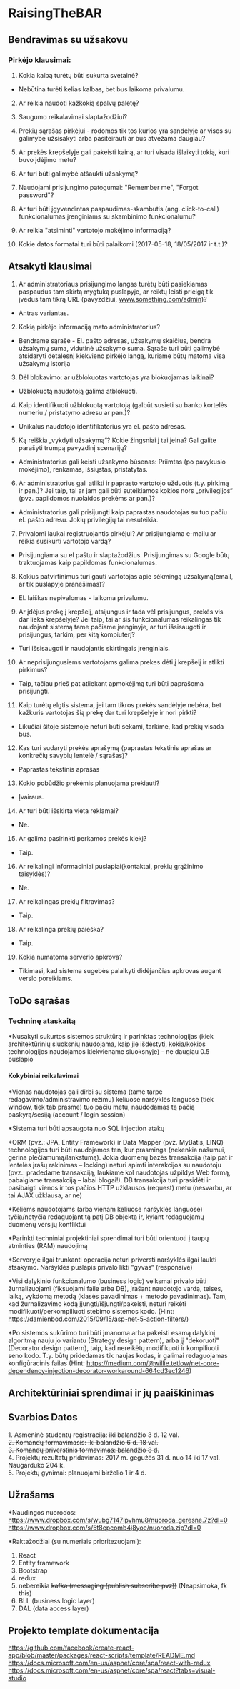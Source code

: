 # RaisingTheBAR

## Bendravimas su užsakovu

### Pirkėjo klausimai:

1. Kokia kalbą turėtų būti sukurta svetainė?

  * Nebūtina turėti kelias kalbas, bet bus laikoma privalumu.

2. Ar reikia naudoti kažkokią spalvų paletę?

4. Saugumo reikalavimai slaptažodžiui?

5. Prekių sąrašas pirkėjui - rodomos tik tos kurios yra sandelyje
                             ar visos su galimybe užsisakyti arba pasiteirauti ar bus atvežama daugiau?

7. Ar prekės krepšelyje gali pakeisti kainą, ar turi visada išlaikyti tokią, kuri buvo įdėjimo metu?

9. Ar turi būti galimybė atšaukti užsakymą?

10. Naudojami prisijungimo patogumai: "Remember me", "Forgot password"?

19. Ar turi būti įgyvendintas paspaudimas-skambutis (ang. click-to-call) funkcionalumas įrenginiams su skambinimo funkcionalumu?

20. Ar reikia "atsiminti" vartotojo mokėjimo informaciją?

21. Kokie datos formatai turi būti palaikomi (2017-05-18, 18/05/2017 ir t.t.)?



## Atsakyti klausimai

1. Ar administratoriaus prisijungimo langas turėtų būti pasiekiamas paspaudus tam skirtą mygtuką puslapyje, ar reiktų leisti prieigą tik įvedus tam tikrą URL (pavyzdžiui, www.something.com/admin)? 
  
  * Antras variantas.
  
2. Kokią pirkėjo informaciją mato administratorius? 
  
  * Bendrame sąraše - El. pašto adresas, užsakymų skaičius, bendra užsakymų suma, vidutinė užsakymo suma. Sąraše turi būti galimybė atsidaryti detalesnį kiekvieno pirkėjo langą, kuriame būtų matoma visa užsakymų istorija

3. Dėl blokavimo: ar užblokuotas vartotojas yra blokuojamas laikinai? 

  * Užblokuotą naudotoją galima atblokuoti.

4. Kaip identifikuoti užblokuotą vartotoją (galbūt susieti su banko kortelės numeriu / pristatymo adresu ar pan.)? 
  
  * Unikalus naudotojo identifikatorius yra el. pašto adresas.
  
5. Ką reiškia „vykdyti užsakymą“? Kokie žingsniai į tai įeina? Gal galite parašyti trumpą pavyzdinį scenarijų?
  
  * Administratorius gali keisti užsakymo būsenas: Priimtas (po pavykusio mokėjimo), renkamas, išsiųstas, pristatytas.
  
6. Ar administratorius gali atlikti ir paprasto vartotojo užduotis (t.y. pirkimą ir pan.)? Jei taip, tai ar jam gali būti suteikiamos kokios nors „privilegijos“ (pvz. papildomos nuolaidos prekėms ar pan.)?

  * Administratorius gali prisijungti kaip paprastas naudotojas su tuo pačiu el. pašto adresu. Jokių privilegijų tai nesuteikia.

7. Privalomi laukai registruojantis pirkėjui? Ar prisijungiama e-mailu ar reikia susikurti vartotojo vardą?

  * Prisijungiama su el paštu ir slaptažodžius. Prisijungimas su Google būtų traktuojamas kaip papildomas funkcionalumas.
  
8. Kokius patvirtinimus turi gauti vartotojas apie sėkmingą užsakymą(email, ar tik puslapyje pranešimas)?

  * El. laiškas nepivalomas - laikoma privalumu.
  
9. Ar įdėjus prekę į krepšelį, atsijungus ir tada vėl prisijungus, prekės vis dar lieka krepšelyje? Jei taip, tai ar šis funkcionalumas reikalingas tik naudojant sistemą tame pačiame įrenginyje, ar turi išsisaugoti ir prisijungus, tarkim, per kitą kompiuterį?

  * Turi išsisaugoti ir naudojantis skirtingais įrenginiais.
  
10. Ar neprisijungusiems vartotojams galima prekes dėti į krepšelį ir atlikti pirkimus?
  
  * Taip, tačiau prieš pat atliekant apmokėjimą turi būti paprašoma prisijungti.

11. Kaip turėtų elgtis sistema, jei tam tikros prekės sandėlyje nebėra, bet kažkuris vartotojas šią prekę dar turi krepšelyje ir nori pirkti?
  
  * Likučiai šitoje sistemoje neturi būti sekami, tarkime, kad prekių visada bus.

12. Kas turi sudaryti prekės aprašymą (paprastas tekstinis aprašas ar konkrečių savybių lentelė / sąrašas)? 
  
  * Paprastas tekstinis aprašas

13. Kokio pobūdžio prekėmis planuojama prekiauti?
  
  * Įvairaus.
  
14. Ar turi būti išskirta vieta reklamai? 

  * Ne.

15. Ar galima pasirinkti perkamos prekės kiekį? 

  * Taip.
  
16. Ar reikalingi informaciniai puslapiai(kontaktai, prekių grąžinimo taisyklės)? 

  * Ne.
  
17. Ar reikalingas prekių filtravimas? 

  * Taip.
  
18. Ar reikalinga prekių paieška? 

  * Taip.
  
19. Kokia numatoma serverio apkrova?
  
  * Tikimasi, kad sistema sugebės palaikyti didėjančias apkrovas augant verslo poreikiams.
  
## ToDo sąrašas


### Techninę ataskaitą

  *Nusakyti sukurtos sistemos struktūrą ir parinktas technologijas (kiek architektūrinių sluoksnių naudojama, kaip jie išdėstyti, kokia/kokios technologijos naudojamos kiekviename sluoksnyje) - ne daugiau 0.5 puslapio

#### Kokybiniai reikalavimai

  *Vienas naudotojas gali dirbi su sistema (tame tarpe redagavimo/administravimo režimu) keliuose naršyklės languose (tiek window, tiek tab prasme) tuo pačiu metu, naudodamas tą pačią paskyrą/sesiją (account / login session)
  
  *Sistema turi būti apsaugota nuo SQL injection atakų
  
  *ORM (pvz.: JPA, Entity Framework) ir Data Mapper (pvz. MyBatis, LINQ) technologijos turi būti naudojamos ten, kur prasminga (nekenkia našumui, gerina plečiamumą/lankstumą). Jokia duomenų bazės transakcija (taip pat ir lentelės įrašų rakinimas – locking) neturi apimti interakcijos su naudotoju (pvz.: pradedame transakciją, laukiame kol naudotojas užpildys Web formą, pabaigiame transakciją – labai blogai!). DB transakcija turi prasidėti ir pasibaigti vienos ir tos pačios HTTP užklausos (request) metu (nesvarbu, ar tai AJAX užklausa, ar ne)
  
  *Keliems naudotojams (arba vienam keliuose naršyklės languose) tyčia/netyčia redaguojant tą patį DB objektą ir, kylant redaguojamų duomenų versijų konfliktui
  
  *Parinkti techniniai projektiniai sprendimai turi būti orientuoti į taupų atminties (RAM) naudojimą
  
  *Serveryje ilgai trunkanti operacija neturi priversti naršyklės ilgai laukti atsakymo. Naršyklės puslapis privalo likti "gyvas“ (responsive)

  *Visi dalykinio funkcionalumo (business logic) veiksmai privalo būti žurnalizuojami (fiksuojami faile arba DB), įrašant naudotojo vardą, teises, laiką, vykdomą metodą (klasės pavadinimas + metodo pavadinimas). Tam, kad žurnalizavimo kodą įjungti/išjungti/pakeisti, neturi reikėti modifikuoti/perkompiliuoti stebimo sistemos kodo. (Hint: https://damienbod.com/2015/09/15/asp-net-5-action-filters/)
  
  *Po sistemos sukūrimo turi būti įmanoma arba pakeisti esamą dalykinį algoritmą nauju jo variantu (Strategy design pattern), arba jį "dekoruoti" (Decorator design pattern), taip, kad nereikėtų modifikuoti ir kompiliuoti seno kodo. T.y. būtų pridedamas tik naujas kodas, ir galimai redaguojamas konfigūracinis failas (Hint: https://medium.com/@willie.tetlow/net-core-dependency-injection-decorator-workaround-664cd3ec1246)

## Architektūriniai sprendimai ir jų paaiškinimas


## Svarbios Datos

~~1. Asmeninė studentų registracija: iki balandžio 3 d. 12 val.~~  
~~2. Komandų formavimasis: iki balandžio 6 d. 18 val.~~  
~~3. Komandų priverstinis formavimas: balandžio 8 d.~~  
4. Projektų rezultatų pridavimas: 2017 m. gegužės 31 d. nuo 14 iki 17 val. Naugarduko 204 k.  
5. Projektų gynimai: planuojami birželio 1 ir 4 d.  

## Užrašams

*Naudingos nuorodos: 
	https://www.dropbox.com/s/wubg7147lpvhmu8/nuoroda_geresne.7z?dl=0
	https://www.dropbox.com/s/5t8epcomb4j8yoe/nuoroda.zip?dl=0

*Raktažodžiai (su numeriais prioritezuojami):
1. React
2. Entity framework
3. Bootstrap
4. redux
5. nebereikia ~~kafka (messaging (publish subscribe pvz))~~ (Neapsimoka, fk this)
6. BLL (business logic layer)
7. DAL (data access layer)

## Projekto template dokumentacija
https://github.com/facebook/create-react-app/blob/master/packages/react-scripts/template/README.md
https://docs.microsoft.com/en-us/aspnet/core/spa/react-with-redux
https://docs.microsoft.com/en-us/aspnet/core/spa/react?tabs=visual-studio
